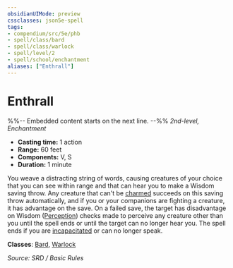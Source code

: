 ```yaml
---
obsidianUIMode: preview
cssclasses: json5e-spell
tags:
- compendium/src/5e/phb
- spell/class/bard
- spell/class/warlock
- spell/level/2
- spell/school/enchantment
aliases: ["Enthrall"]
---
```

# Enthrall
%%-- Embedded content starts on the next line. --%%
*2nd-level, Enchantment*  

- **Casting time:** 1 action
- **Range:** 60 feet
- **Components:** V, S
- **Duration:** 1 minute

You weave a distracting string of words, causing creatures of your choice that you can see within range and that can hear you to make a Wisdom saving throw. Any creature that can't be [charmed](rules/conditions.md#charmed) succeeds on this saving throw automatically, and if you or your companions are fighting a creature, it has advantage on the save. On a failed save, the target has disadvantage on Wisdom ([Perception](rules/skills.md#Perception)) checks made to perceive any creature other than you until the spell ends or until the target can no longer hear you. The spell ends if you are [incapacitated](rules/conditions.md#incapacitated) or can no longer speak.

**Classes**: [Bard](compendium/classes/bard.md), [Warlock](compendium/classes/warlock.md)

*Source: SRD / Basic Rules*